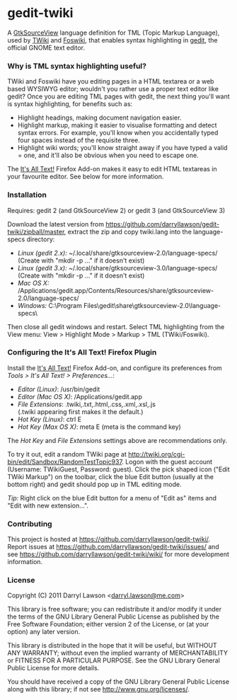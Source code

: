 # gedit-twiki

A [GtkSourceView](http://projects.gnome.org/gtksourceview/) language
definition for TML (Topic Markup Language), used by
[TWiki](http://twiki.org/) and [Foswiki](http://foswiki.org/), that enables
syntax highlighting in [gedit](http://projects.gnome.org/gedit/), the official
GNOME text editor.

### Why is TML syntax highlighting useful?

TWiki and Foswiki have you editing pages in a HTML textarea or a web based
WYSIWYG editor; wouldn't you rather use a proper text editor like gedit? Once
you are editing TML pages with gedit, the next thing you'll want is syntax
highlighting, for benefits such as:

* Highlight headings, making document navigation easier.
* Highlight markup, making it easier to visualise formatting and detect syntax
  errors. For example, you'll know when you accidentally typed four spaces
  instead of the requisite three.
* Highlight wiki words; you'll know straight away if you have typed a valid =
  one, and it'll also be obvious when you need to escape one.

The [It's All Text!](https://addons.mozilla.org/en-US/firefox/addon/its-all-text/)
Firefox Add-on makes it easy to edit HTML textareas in your favourite editor.
See below for more information.

### Installation

Requires: gedit 2 (and GtkSourceView 2) or gedit 3 (and GtkSourceView 3)

Download the latest version from
https://github.com/darryllawson/gedit-twiki/zipball/master, extract the zip
and copy twiki.lang into the language-specs directory:

* *Linux (gedit 2.x):* ~/.local/share/gtksourceview-2.0/language-specs/ <br>
(Create with "mkdir -p ..." if it doesn't exist)
* *Linux (gedit 3.x):* ~/.local/share/gtksourceview-3.0/language-specs/ <br>
(Create with "mkdir -p ..." if it doesn't exist)
* *Mac OS X:* /Applications/gedit.app/Contents/Resources/share/gtksourceview-2.0/language-specs/
* *Windows:* C:\Program Files\gedit\share\gtksourceview-2.0\language-specs\

Then close all gedit windows and restart. Select TML
highlighting from the View menu: View > Highlight Mode > Markup > TML (TWiki/Foswiki).

### Configuring the It's All Text! Firefox Plugin

Install the [It's All Text!](https://addons.mozilla.org/en-US/firefox/addon/its-all-text/)
Firefox Add-on, and configure its preferences from
*Tools > It's All Text! > Preferences...*:

* *Editor (Linux)*: /usr/bin/gedit
* *Editor (Mac OS X)*: /Applications/gedit.app
* *File Extensions*: ﻿.twiki,.txt,.html,.css,.xml,.xsl,.js <br>
(.twiki appearing first makes it the default.)
* *Hot Key (Linux)*: ctrl E
* *Hot Key (Max OS X)*: meta E (meta is the command key)

The *Hot Key* and *File Extensions* settings above are recommendations only.

To try it out, edit a random TWiki page at
http://twiki.org/cgi-bin/edit/Sandbox/RandomTestTopic937. Logon with the
guest account (Username: TWikiGuest, Password: guest). Click the pick shaped
icon ("Edit TWiki Markup") on the toolbar, click the blue Edit button (usually
at the bottom right) and gedit should pop up in TML editing mode.

*Tip:* Right click on the blue Edit button for a menu of "Edit as" items and
"Edit with new extension...".

### Contributing

This project is hosted at https://github.com/darryllawson/gedit-twiki/.
Report issues at https://github.com/darryllawson/gedit-twiki/issues/
and see https://github.com/darryllawson/gedit-twiki/wiki/ for more
development information.

### License

Copyright (C) 2011 Darryl Lawson &lt;darryl.lawson@me.com&gt;

This library is free software; you can redistribute it and/or
modify it under the terms of the GNU Library General Public
License as published by the Free Software Foundation; either
version 2 of the License, or (at your option) any later version.

This library is distributed in the hope that it will be useful,
but WITHOUT ANY WARRANTY; without even the implied warranty of
MERCHANTABILITY or FITNESS FOR A PARTICULAR PURPOSE.  See the GNU
Library General Public License for more details.

You should have received a copy of the GNU Library General Public
License along with this library; if not see
http://www.gnu.org/licenses/.
